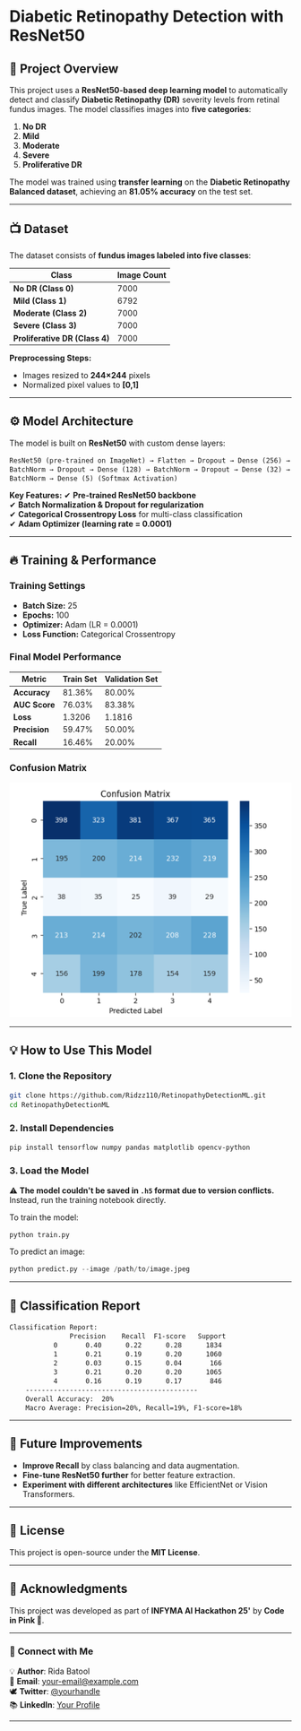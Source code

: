 # Diabetic Retinopathy Detection with ResNet50

## 📌 Project Overview
This project uses a **ResNet50-based deep learning model** to automatically detect and classify **Diabetic Retinopathy (DR)** severity levels from retinal fundus images. The model classifies images into **five categories**:
1. **No DR**  
2. **Mild**  
3. **Moderate**  
4. **Severe**  
5. **Proliferative DR**  

The model was trained using **transfer learning** on the **Diabetic Retinopathy Balanced dataset**, achieving an **81.05% accuracy** on the test set.

---

## 📺 Dataset
The dataset consists of **fundus images labeled into five classes**:

| Class                 | Image Count |
|-----------------------|------------|
| **No DR (Class 0)**   | 7000       |
| **Mild (Class 1)**    | 6792       |
| **Moderate (Class 2)**| 7000       |
| **Severe (Class 3)**  | 7000       |
| **Proliferative DR (Class 4)** | 7000 |

**Preprocessing Steps:**
- Images resized to **244×244** pixels
- Normalized pixel values to **[0,1]**

---

## ⚙️ Model Architecture
The model is built on **ResNet50** with custom dense layers:

```
ResNet50 (pre-trained on ImageNet) → Flatten → Dropout → Dense (256) → BatchNorm → Dropout → Dense (128) → BatchNorm → Dropout → Dense (32) → BatchNorm → Dense (5) (Softmax Activation)
```

**Key Features:**
✔ **Pre-trained ResNet50 backbone**  
✔ **Batch Normalization & Dropout for regularization**  
✔ **Categorical Crossentropy Loss** for multi-class classification  
✔ **Adam Optimizer (learning rate = 0.0001)**  

---

## 🔥 Training & Performance
### **Training Settings**
- **Batch Size:** 25
- **Epochs:** 100
- **Optimizer:** Adam (LR = 0.0001)
- **Loss Function:** Categorical Crossentropy

### **Final Model Performance**
| Metric          | Train Set | Validation Set |
|----------------|----------|---------------|
| **Accuracy**   | 81.36%   | 80.00%        |
| **AUC Score**  | 76.03%   | 83.38%        |
| **Loss**       | 1.3206   | 1.1816        |
| **Precision**  | 59.47%   | 50.00%        |
| **Recall**     | 16.46%   | 20.00%        |

### **Confusion Matrix**
![Confusion Matrix](./confusion_matrix.PNG)

---

## 💡 How to Use This Model
### **1. Clone the Repository**
```sh
git clone https://github.com/Ridzz110/RetinopathyDetectionML.git
cd RetinopathyDetectionML
```

### **2. Install Dependencies**
```sh
pip install tensorflow numpy pandas matplotlib opencv-python
```

### **3. Load the Model**
⚠️ **The model couldn't be saved in `.h5` format due to version conflicts.** Instead, run the training notebook directly.

To train the model:
```python
python train.py
```

To predict an image:
```python
python predict.py --image /path/to/image.jpeg
```

---

## 📝 Classification Report
```
Classification Report:
               Precision    Recall  F1-score   Support
           0       0.40      0.22      0.28      1834
           1       0.21      0.19      0.20      1060
           2       0.03      0.15      0.04       166
           3       0.21      0.20      0.20      1065
           4       0.16      0.19      0.17       846
    -------------------------------------------
    Overall Accuracy:  20%
    Macro Average: Precision=20%, Recall=19%, F1-score=18%
```

---

## 🚀 Future Improvements
- **Improve Recall** by class balancing and data augmentation.
- **Fine-tune ResNet50 further** for better feature extraction.
- **Experiment with different architectures** like EfficientNet or Vision Transformers.

---

## 🐝 License
This project is open-source under the **MIT License**.

---

## 🤝 Acknowledgments
This project was developed as part of **INFYMA AI Hackathon 25'** by **Code in Pink 🎀**.

---

### 🔗 **Connect with Me**
💡 **Author**: Rida Batool  
💎 **Email**: [your-email@example.com](mailto:your-email@example.com)  
🕊 **Twitter**: [@yourhandle](https://twitter.com/yourhandle)  
📚 **LinkedIn**: [Your Profile](https://linkedin.com/in/yourprofile)  

---

